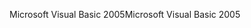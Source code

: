 <span data-ttu-id="94b1e-101">Microsoft Visual Basic 2005</span><span class="sxs-lookup"><span data-stu-id="94b1e-101">Microsoft Visual Basic 2005</span></span>